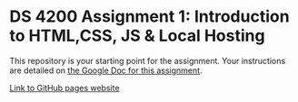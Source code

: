 # DS 4200 Assignment 1: Introduction to HTML,CSS, JS & Local Hosting

This repository is your starting point for the assignment. Your instructions are detailed on [the Google Doc for this assignment](https://docs.google.com/document/d/1lVjqDSmq1ZPwEk-sG8E4vqbU4gPt4H0Qdtk1Vcu0H50/edit?usp=sharing).

[Link to GitHub pages website](https://neu-ds-4200-s20.github.io/assignment-1-getting-started-with-web-samanthahoch/)

